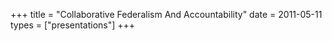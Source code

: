 +++
title = "Collaborative Federalism And Accountability"
date = 2011-05-11
types = ["presentations"]
+++
